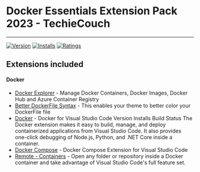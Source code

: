 # Docker Essentials Extension Pack 2023 - TechieCouch

---

[![Version](https://vsmarketplacebadges.dev/version/TechieCouch.docker-essentials.png)](https://marketplace.visualstudio.com/items?itemName=TechieCouch.docker-essentials)
[![Installs](https://vsmarketplacebadges.dev/installs/TechieCouch.docker-essentials.png)](https://marketplace.visualstudio.com/items?itemName=TechieCouch.docker-essentials)
[![Ratings](https://vsmarketplacebadges.dev/downloads/TechieCouch.docker-essentials.png)](https://marketplace.visualstudio.com/items?itemName=TechieCouch.docker-essentials)

## Extensions included

#### Docker

- [Docker Explorer](https://marketplace.visualstudio.com/items?itemName=formulahendry.docker-explorer) - Manage Docker Containers, Docker Images, Docker Hub and Azure Container Registry
- [Better DockerFile Syntax](https://marketplace.visualstudio.com/items?itemName=jeff-hykin.better-dockerfile-syntax) - This enables your theme to better color your DockerFile file
- [Docker](https://marketplace.visualstudio.com/items?itemName=ms-azuretools.vscode-docker) - Docker for Visual Studio Code Version Installs Build Status
  The Docker extension makes it easy to build, manage, and deploy containerized applications from Visual Studio Code. It also provides one-click debugging of Node.js, Python, and .NET Core inside a container.
- [Docker Compose](https://marketplace.visualstudio.com/items?itemName=p1c2u.docker-compose) - Docker Compose Extension for Visual Studio Code
- [Remote - Containers](https://marketplace.visualstudio.com/items?itemName=ms-vscode-remote.remote-containers) - Open any folder or repository inside a Docker container and take advantage of Visual Studio Code's full feature set.
